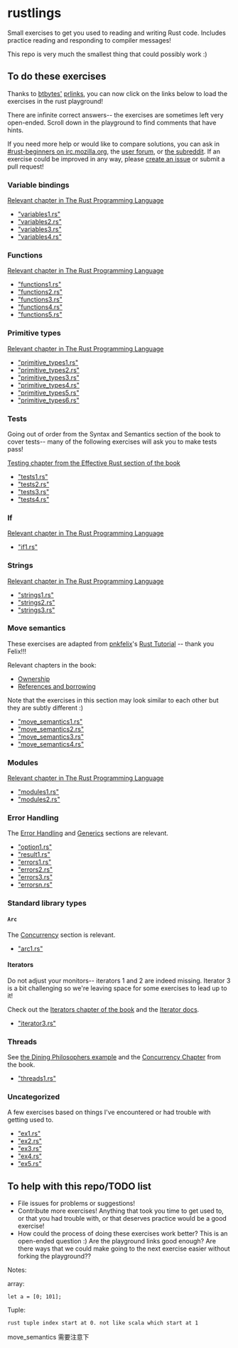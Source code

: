 # rustlings

Small exercises to get you used to reading and writing Rust code. Includes practice reading and responding to
compiler messages!

This repo is very much the smallest thing that could possibly work :)

## To do these exercises

Thanks to [btbytes'](https://twitter.com/btbytes) [prlinks](https://github.com/btbytes/prlink), you can now click on the links below to load the exercises in the rust playground!

There are infinite correct answers-- the exercises are sometimes left very open-ended. Scroll down in the playground to find comments that have hints.

If you need more help or would like to compare solutions, you can ask in [#rust-beginners on irc.mozilla.org](https://chat.mibbit.com/?server=irc.mozilla.org&channel=%23rust-beginners ), the [user forum](https://users.rust-lang.org/), or [the subreddit](https://reddit.com/r/rust). If an exercise could be improved in any way, please [create an issue](https://github.com/carols10cents/rustlings/issues/new) or submit a pull request!

### Variable bindings

[Relevant chapter in The Rust Programming Language](https://doc.rust-lang.org/stable/book/variable-bindings.html)

- ["variables1.rs"](http://play.rust-lang.org/?code=%2F%2F+Make+me+compile%21+Scroll+down+for+hints+%3A%29%0A%0Afn+main%28%29+%7B%0A++++x+%3D+5%3B%0A++++println%21%28%22x+has+the+value+%7B%7D%22%2C+x%29%3B%0A%7D%0A%0A%0A%0A%0A%0A%0A%0A%0A%0A%0A%0A%0A%0A%0A%0A%0A%0A%0A%0A%0A%0A%0A%0A%0A%0A%0A%0A%0A%0A%0A%0A%0A%0A%2F%2F+Hint%3A+The+declaration+on+line+4+is+missing+a+keyword+that+is+needed+in+Rust%0A%2F%2F+to+create+a+new+variable+binding.%0A)
- ["variables2.rs"](http://play.rust-lang.org/?code=%2F%2F+Make+me+compile%21+Scroll+down+for+hints+%3A%29%0A%0Afn+main%28%29+%7B%0A++++let+x%3B%0A++++if+x+%3D%3D+10+%7B%0A++++++++println%21%28%22Ten%21%22%29%3B%0A++++%7D+else+%7B%0A++++++++println%21%28%22Not+ten%21%22%29%3B%0A++++%7D%0A%7D%0A%0A%0A%0A%0A%0A%0A%0A%0A%0A%0A%0A%0A%0A%0A%0A%0A%0A%0A%0A%0A%0A%0A%0A%0A%0A%0A%0A%0A%0A%2F%2F+The+compiler+message+is+saying+that+Rust+cannot+infer+the+type+that+the%0A%2F%2F+variable+binding+%60x%60+has+with+what+is+given+here.%0A%2F%2F+What+happens+if+you+annotate+line+4+with+a+type+annotation%3F%0A%2F%2F+What+if+you+give+x+a+value%3F%0A%2F%2F+What+if+you+do+both%3F%0A%2F%2F+What+type+should+x+be%2C+anyway%3F%0A%2F%2F+What+if+x+is+the+same+type+as+10%3F+What+if+it%27s+a+different+type%3F%0A)
- ["variables3.rs"](http://play.rust-lang.org/?code=%2F%2F+Make+me+compile%21+Scroll+down+for+hints+%3A%29%0A%0Afn+main%28%29+%7B%0A++++let+x+%3D+3%3B%0A++++println%21%28%22Number+%7B%7D%22%2C+x%29%3B%0A++++x+%3D+5%3B%0A++++println%21%28%22Number+%7B%7D%22%2C+x%29%3B%0A%7D%0A%0A%0A%0A%0A%0A%0A%0A%0A%0A%0A%0A%0A%0A%0A%0A%0A%0A%0A%0A%0A%0A%0A%0A%0A%0A%0A%0A%0A%0A%0A%0A%2F%2F+In+Rust%2C+variable+bindings+are+immutable+by+default.+But+here+we%27re+trying%0A%2F%2F+to+reassign+a+different+value+to+x%21+There%27s+a+keyword+we+can+use+to+make%0A%2F%2F+a+variable+binding+mutable+instead.%0A)
- ["variables4.rs"](http://play.rust-lang.org/?code=%2F%2F+Make+me+compile%21+Scroll+down+for+hints+%3A%29%0A%0Afn+main%28%29+%7B%0A++++let+x%3A+i32%3B%0A++++println%21%28%22Number+%7B%7D%22%2C+x%29%3B%0A%7D%0A%0A%0A%0A%0A%0A%0A%0A%0A%0A%0A%0A%0A%0A%0A%0A%0A%0A%0A%0A%0A%0A%0A%0A%0A%0A%0A%0A%0A%0A%0A%0A%0A%0A%2F%2F+Oops%21+In+this+exercise%2C+we+have+a+variable+binding+that+we%27ve+created+on%0A%2F%2F+line+4%2C+and+we%27re+trying+to+use+it+on+line+5%2C+but+we+haven%27t+given+it+a%0A%2F%2F+value.+We+can%27t+print+out+something+that+isn%27t+there%3B+try+giving+x+a+value%21%0A%2F%2F+This+is+an+error+that+can+cause+bugs+that%27s+very+easy+to+make+in+any%0A%2F%2F+programming+language+--+thankfully+the+Rust+compiler+has+caught+this+for+us%21%0A)

### Functions

[Relevant chapter in The Rust Programming Language](https://doc.rust-lang.org/stable/book/functions.html)

- ["functions1.rs"](http://play.rust-lang.org/?code=%2F%2F+Make+me+compile%21+Scroll+down+for+hints+%3A%29%0A%0Afn+main%28%29+%7B%0A++++call_me%28%29%3B%0A%7D%0A%0A%0A%0A%0A%0A%0A%0A%0A%0A%0A%0A%0A%0A%0A%0A%0A%0A%0A%0A%0A%0A%0A%0A%0A%0A%0A%0A%0A%0A%0A%0A%0A%0A%0A%2F%2F+This+main+function+is+calling+a+function+that+it+expects+to+exist%2C+but+the%0A%2F%2F+function+doesn%27t+exist.+It+expects+this+function+to+have+the+name+%60call_me%60.%0A%2F%2F+It+expects+this+function+to+not+take+any+arguments+and+not+return+a+value.%0A%2F%2F+Sounds+a+lot+like+%60main%60%2C+doesn%27t+it%3F%0A)
- ["functions2.rs"](http://play.rust-lang.org/?code=%2F%2F+Make+me+compile%21+Scroll+down+for+hints+%3A%29%0A%0Afn+main%28%29+%7B%0A++++call_me%283%29%3B%0A%7D%0A%0Afn+call_me%28num%29+%7B%0A++++for+i+in+0..num+%7B%0A++++++++println%21%28%22Ring%21+Call+number+%7B%7D%22%2C+i+%2B+1%29%3B%0A++++%7D%0A%7D%0A%0A%0A%0A%0A%0A%0A%0A%0A%0A%0A%0A%0A%0A%0A%0A%0A%0A%0A%0A%0A%0A%0A%0A%0A%0A%0A%0A%0A%2F%2F+Rust+requires+that+all+parts+of+a+function%27s+signature+have+type+annotations%2C%0A%2F%2F+but+%60call_me%60+is+missing+the+type+annotation+of+%60num%60.%0A)
- ["functions3.rs"](http://play.rust-lang.org/?code=%2F%2F+Make+me+compile%21+Scroll+down+for+hints+%3A%29%0A%0Afn+main%28%29+%7B%0A++++call_me%28%29%3B%0A%7D%0A%0Afn+call_me%28num%3A+i32%29+%7B%0A++++for+i+in+0..num+%7B%0A++++++++println%21%28%22Ring%21+Call+number+%7B%7D%22%2C+i+%2B+1%29%3B%0A++++%7D%0A%7D%0A%0A%0A%0A%0A%0A%0A%0A%0A%0A%0A%0A%0A%0A%0A%0A%0A%0A%0A%0A%0A%0A%0A%0A%0A%0A%0A%0A%0A%2F%2F+This+time%2C+the+function+*declaration*+is+okay%2C+but+there%27s+something+wrong%0A%2F%2F+with+the+place+where+we%27re+calling+the+function.%0A)
- ["functions4.rs"](http://play.rust-lang.org/?code=%2F%2F+Make+me+compile%21+Scroll+down+for+hints+%3A%29%0A%0A%2F%2F+This+store+is+having+a+sale+where+if+the+price+is+an+even+number%2C+you+get%0A%2F%2F+10+%28money+unit%29+off%2C+but+if+it%27s+an+odd+number%2C+it%27s+3+%28money+unit%29+less.%0A%0Afn+main%28%29+%7B%0A++++let+original_price+%3D+51%3B%0A++++println%21%28%22Your+sale+price+is+%7B%7D%22%2C+sale_price%28original_price%29%29%3B%0A%7D%0A%0Afn+sale_price%28price%3A+i32%29+-%3E+%7B%0A++++if+is_even%28price%29+%7B%0A++++++++price+-+10%0A++++%7D+else+%7B%0A++++++++price+-+3%0A++++%7D%0A%7D%0A%0Afn+is_even%28num%3A+i32%29+-%3E+bool+%7B%0A++++num+%25+2+%3D%3D+0%0A%7D%0A%0A%0A%0A%0A%0A%0A%0A%0A%0A%0A%0A%0A%0A%0A%0A%0A%0A%0A%0A%2F%2F+The+error+message+points+to+line+10+and+says+it+expects+a+type+after+the%0A%2F%2F+%60-%3E%60.+This+is+where+the+function%27s+return+type+should+be--+take+a+look+at%0A%2F%2F+the+%60is_even%60+function+for+an+example%21%0A)
- ["functions5.rs"](http://play.rust-lang.org/?code=%2F%2F+Make+me+compile%21+Scroll+down+for+hints+%3A%29%0A%0Afn+main%28%29+%7B%0A++++let+answer+%3D+square%283%29%3B%0A++++println%21%28%22The+answer+is+%7B%7D%22%2C+answer%29%3B%0A%7D%0A%0Afn+square%28num%3A+i32%29+-%3E+i32+%7B%0A++++num+*+num%3B%0A%7D%0A%0A%0A%0A%0A%0A%0A%0A%0A%0A%0A%0A%0A%0A%0A%0A%0A%0A%0A%0A%0A%0A%0A%0A%0A%0A%0A%0A%0A%0A%2F%2F+This+is+a+really+common+error+that+can+be+fixed+by+removing+one+character.%0A%2F%2F+It+happens+because+Rust+distinguishes+between+expressions+and+statements%3A+expressions+return%0A%2F%2F+a+value+and+statements+don%27t.+We+want+to+return+a+value+from+the+%60square%60+function%2C+but+it%0A%2F%2F+isn%27t+returning+one+right+now...%0A)

### Primitive types

[Relevant chapter in The Rust Programming Language](https://doc.rust-lang.org/stable/book/primitive-types.html)

- ["primitive_types1.rs"](http://play.rust-lang.org/?code=%2F%2F+Fill+in+the+rest+of+the+line+that+has+code+missing%21%0A%2F%2F+No+hints%2C+there%27s+no+tricks%2C+just+get+used+to+typing+these+%3A%29%0A%0Afn+main%28%29+%7B%0A++++%2F%2F+Booleans+%28%60bool%60%29%0A%0A++++let+is_morning+%3D+true%3B%0A++++if+is_morning+%7B%0A++++++++println%21%28%22Good+morning%21%22%29%3B%0A++++%7D%0A%0A++++let+%2F%2F+Finish+the+rest+of+this+line+like+the+example%21+Or+make+it+be+false%21%0A++++if+is_evening+%7B%0A++++++++println%21%28%22Good+evening%21%22%29%3B%0A++++%7D%0A%7D%0A)
- ["primitive_types2.rs"](http://play.rust-lang.org/?code=%2F%2F+Fill+in+the+rest+of+the+line+that+has+code+missing%21%0A%2F%2F+No+hints%2C+there%27s+no+tricks%2C+just+get+used+to+typing+these+%3A%29%0A%0Afn+main%28%29+%7B%0A++++%2F%2F+Characters+%28%60char%60%29%0A%0A++++let+my_first_initial+%3D+%27C%27%3B%0A++++if+my_first_initial.is_alphabetic%28%29+%7B%0A++++++++println%21%28%22Alphabetical%21%22%29%3B%0A++++%7D+else+if+my_first_initial.is_numeric%28%29+%7B%0A++++++++println%21%28%22Numerical%21%22%29%3B%0A++++%7D+else+%7B%0A++++++++println%21%28%22Neither+alphabetic+nor+numeric%21%22%29%3B%0A++++%7D%0A%0A++++let+%2F%2F+Finish+this+line+like+the+example%21+What%27s+your+favorite+character%3F%0A++++%2F%2F+Try+a+letter%2C+try+a+number%2C+try+a+special+character%2C+try+a+character%0A++++%2F%2F+from+a+different+language+than+your+own%2C+try+an+emoji%21%0A++++if+your_character.is_alphabetic%28%29+%7B%0A++++++++println%21%28%22Alphabetical%21%22%29%3B%0A++++%7D+else+if+your_character.is_numeric%28%29+%7B%0A++++++++println%21%28%22Numerical%21%22%29%3B%0A++++%7D+else+%7B%0A++++++++println%21%28%22Neither+alphabetic+nor+numeric%21%22%29%3B%0A++++%7D%0A%7D%0A)
- ["primitive_types3.rs"](http://play.rust-lang.org/?code=%2F%2F+Create+an+array+with+at+least+100+elements+in+it+where+the+%3F%3F%3F+is.+%0A%2F%2F+Scroll+down+for+hints%21%0A%0Afn+main%28%29+%7B%0A++++let+a+%3D+%3F%3F%3F%0A%0A++++if+a.len%28%29+%3E%3D+100+%7B%0A++++++++println%21%28%22Wow%2C+that%27s+a+big+array%21%22%29%3B%0A++++%7D+else+%7B%0A++++++++println%21%28%22Meh%2C+I+eat+arrays+like+that+for+breakfast.%22%29%3B%0A++++%7D%0A%7D%0A%0A%0A%0A%0A%0A%0A%0A%0A%0A%0A%0A%0A%0A%0A%0A%0A%0A%0A%0A%0A%0A%0A%0A%0A%0A%0A%0A%2F%2F+There%27s+a+shorthand+to+initialize+Arrays+with+a+certain+size+that+does+not+%0A%2F%2F+require+you+to+type+in+100+items+%28but+you+certainly+can+if+you+want%21%29%0A%2F%2F+Check+out+the+Primitive+Types+-%3E+Arrays+section+of+the+book%3A%0A%2F%2F+http%3A%2F%2Fdoc.rust-lang.org%2Fstable%2Fbook%2Fprimitive-types.html%23arrays%0A%2F%2F+Bonus%3A+what+are+some+other+things+you+could+have+that+would+return+true%0A%2F%2F+for+%60a.len%28%29+%3E%3D+100%60%3F%0A)
- ["primitive_types4.rs"](http://play.rust-lang.org/?code=%2F%2F+Get+a+slice+out+of+Array+a+where+the+%3F%3F%3F+is+so+that+the+%60if%60+statement%0A%2F%2F+returns+true.+Scroll+down+for+hints%21%21%0A%0Afn+main%28%29+%7B%0A++++let+a+%3D+%5B1%2C+2%2C+3%2C+4%2C+5%5D%3B%0A%0A++++let+nice_slice+%3D+%3F%3F%3F%0A%0A++++if+nice_slice+%3D%3D+%5B2%2C+3%2C+4%5D+%7B%0A++++++++println%21%28%22Nice+slice%21%22%29%3B%0A++++%7D+else+%7B%0A++++++++println%21%28%22Not+quite+what+I+was+expecting...+I+see%3A+%7B%3A%3F%7D%22%2C+nice_slice%29%3B%0A++++%7D%0A%7D%0A%0A%0A%0A%0A%0A%0A%0A%0A%0A%0A%0A%0A%0A%0A%0A%0A%0A%0A%0A%0A%0A%0A%0A%0A%0A%2F%2F+Take+a+look+at+the+Primitive+Types+-%3E+Slices+section+of+the+book%3A%0A%2F%2F+http%3A%2F%2Fdoc.rust-lang.org%2Fstable%2Fbook%2Fprimitive-types.html%23slices%0A%2F%2F+and+use+the+starting+and+ending+indices+of+the+items+in+the+Array%0A%2F%2F+that+you+want+to+end+up+in+the+slice.%0A%0A%2F%2F+If+you%27re+curious+why+the+right+hand+of+the+%60%3D%3D%60+comparison+does+not%0A%2F%2F+have+an+ampersand+for+a+reference+since+the+left+hand+side+is+a%0A%2F%2F+reference%2C+take+a+look+at+the+Deref+coercions+chapter%3A%0A%2F%2F+http%3A%2F%2Fdoc.rust-lang.org%2Fstable%2Fbook%2Fderef-coercions.html%0A)
- ["primitive_types5.rs"](http://play.rust-lang.org/?code=%2F%2F+Destructure+the+%60cat%60+tuple+so+that+the+println+will+work.%0A%2F%2F+Scroll+down+for+hints%21%0A%0Afn+main%28%29+%7B%0A++++let+cat+%3D+%28%22Furry+McFurson%22%2C+3.5%29%3B%0A++++let+%2F*+your+pattern+here+*%2F+%3D+cat%3B%0A%0A++++println%21%28%22%7B%7D+is+%7B%7D+years+old.%22%2C+name%2C+age%29%3B%0A%7D%0A%0A%0A%0A%0A%0A%0A%0A%0A%0A%0A%0A%0A%0A%0A%0A%0A%0A%0A%0A%0A%0A%0A%0A%0A%0A%0A%0A%0A%0A%0A%2F%2F+Take+a+look+at+the+Primitive+Types+-%3E+Tuples+section+of+the+book%3A%0A%2F%2F+http%3A%2F%2Fdoc.rust-lang.org%2Fstable%2Fbook%2Fprimitive-types.html%23tuples%0A%2F%2F+Particularly+the+part+about+%22destructuring+lets%22.+You%27ll+need+to%0A%2F%2F+make+a+pattern+to+bind+%60name%60+and+%60age%60+to+the+appropriate+parts%0A%2F%2F+of+the+tuple.+You+can+do+it%21%21%0A)
- ["primitive_types6.rs"](http://play.rust-lang.org/?code=%2F%2F+Use+a+tuple+index+to+access+the+second+element+of+%60numbers%60.%0A%2F%2F+You+can+put+this+right+into+the+%60println%21%60+where+the+%3F%3F%3F+is.%0A%2F%2F+Scroll+down+for+hints%21%0A%0Afn+main%28%29+%7B%0A++++let+numbers+%3D+%281%2C+2%2C+3%29%3B%0A++++println%21%28%22The+second+number+is+%7B%7D%22%2C+%3F%3F%3F%29%3B%0A%7D%0A%0A%0A%0A%0A%0A%0A%0A%0A%0A%0A%0A%0A%0A%0A%0A%0A%0A%0A%0A%0A%0A%0A%0A%0A%0A%0A%0A%0A%0A%0A%0A%2F%2F+While+you+could+use+a+destructuring+%60let%60+for+the+tuple+here%2C+try+%0A%2F%2F+indexing+into+it+instead%2C+as+explained+here%3A%0A%2F%2F+http%3A%2F%2Fdoc.rust-lang.org%2Fstable%2Fbook%2Fprimitive-types.html%23tuple-indexing%0A%2F%2F+Now+you+have+another+tool+in+your+toolbox%21%0A)

### Tests

Going out of order from the Syntax and Semantics section of the book to cover tests-- many of the
following exercises will ask you to make tests pass!

[Testing chapter from the Effective Rust section of the book](https://doc.rust-lang.org/stable/book/testing.html)

- ["tests1.rs"](http://play.rust-lang.org/?code=%2F%2F+Tests+are+important+to+ensure+that+your+code+does+what+you+think+it+should+do.%0A%2F%2F+Tests+can+be+run+on+this+file+with+the+following+command%3A%0A%2F%2F+rustc+--test+tests1.rs%0A%0A%2F%2F+This+test+has+a+problem+with+it+--+make+the+test+compile%21+Make+the+test%0A%2F%2F+pass%21+Make+the+test+fail%21+Scroll+down+for+hints+%3A%29%0A%0A%23%5Bcfg%28test%29%5D%0Amod+tests+%7B%0A++++%23%5Btest%5D%0A++++fn+you_can_assert%28%29+%7B%0A++++++++assert%21%28%29%3B%0A++++%7D%0A%7D%0A%0A%0A%0A%0A%0A%0A%0A%0A%0A%0A%0A%0A%0A%0A%0A%0A%0A%0A%0A%0A%0A%0A%0A%0A%0A%0A%0A%0A%0A%2F%2F+You+don%27t+even+need+to+write+any+code+to+test+--+you+can+just+test+values+and+run+that%2C+even%0A%2F%2F+though+you+wouldn%27t+do+that+in+real+life+%3A%29+%60assert%21%60+is+a+macro+that+needs+an+argument.%0A%2F%2F+Depending+on+the+value+of+the+argument%2C+%60assert%21%60+will+do+nothing+%28in+which+case+the+test+will%0A%2F%2F+pass%29+or+%60assert%21%60+will+panic+%28in+which+case+the+test+will+fail%29.+So+try+giving+different+values%0A%2F%2F+to+%60assert%21%60+and+see+which+ones+compile%2C+which+ones+pass%2C+and+which+ones+fail+%3A%29%0A)
- ["tests2.rs"](http://play.rust-lang.org/?code=%2F%2F+This+test+has+a+problem+with+it+--+make+the+test+compile%21+Make+the+test%0A%2F%2F+pass%21+Make+the+test+fail%21+Scroll+down+for+hints+%3A%29%0A%0A%23%5Bcfg%28test%29%5D%0Amod+tests+%7B%0A++++%23%5Btest%5D%0A++++fn+you_can_assert_eq%28%29+%7B%0A++++++++assert_eq%21%28%29%3B%0A++++%7D%0A%7D%0A%0A%0A%0A%0A%0A%0A%0A%0A%0A%0A%0A%0A%0A%0A%0A%0A%0A%0A%0A%0A%0A%0A%0A%0A%0A%0A%0A%0A%0A%2F%2F+Like+the+previous+exercise%2C+you+don%27t+need+to+write+any+code+to+get+this+test+to+compile+and%0A%2F%2F+run.+%60assert_eq%21%60+is+a+macro+that+takes+two+arguments+and+compares+them.+Try+giving+it+two%0A%2F%2F+values+that+are+equal%21+Try+giving+it+two+arguments+that+are+different%21+Try+giving+it+two+values%0A%2F%2F+that+are+of+different+types%21+Try+switching+which+argument+comes+first+and+which+comes+second%21%0A)
- ["tests3.rs"](http://play.rust-lang.org/?code=%2F%2F+This+test+isn%27t+testing+our+function+--+make+it+do+that+in+such+a+way+that%0A%2F%2F+the+test+passes.+Then+write+a+second+test+that+tests+that+we+get+the+result%0A%2F%2F+we+expect+to+get+when+we+call+%60is_even%285%29%60.+Scroll+down+for+hints%21%0A%0Apub+fn+is_even%28num%3A+i32%29+-%3E+bool+%7B%0A++++num+%25+2+%3D%3D+0%0A%7D%0A%0A%23%5Bcfg%28test%29%5D%0Amod+tests+%7B%0A++++use+super%3A%3A*%3B%0A%0A++++%23%5Btest%5D%0A++++fn+is_true_when_even%28%29+%7B%0A++++++++assert%21%28false%29%3B%0A++++%7D%0A%7D%0A%0A%0A%0A%0A%0A%0A%0A%0A%0A%0A%0A%0A%0A%0A%0A%0A%0A%0A%0A%0A%0A%0A%2F%2F+You+can+call+a+function+right+where+you%27re+passing+arguments+to+%60assert%21%60+--+so+you+could+do%0A%2F%2F+something+like+%60assert%21%28having_fun%28%29%29%60.+If+you+want+to+check+that+you+indeed+get+false%2C+you%0A%2F%2F+can+negate+the+result+of+what+you%27re+doing+using+%60%21%60%2C+like+%60assert%21%28%21having_fun%28%29%29%60.%0A)
- ["tests4.rs"](http://play.rust-lang.org/?code=%2F%2F+This+test+isn%27t+testing+our+function+--+make+it+do+that+in+such+a+way+that%0A%2F%2F+the+test+passes.+Then+write+a+second+test+that+tests+that+we+get+the+result%0A%2F%2F+we+expect+to+get+when+we+call+%60times_two%60+with+a+negative+number.%0A%2F%2F+No+hints%2C+you+can+do+this+%3A%29%0A%0Apub+fn+times_two%28num%3A+i32%29+-%3E+i32+%7B%0A++++num+*+2%0A%7D%0A%0A%23%5Bcfg%28test%29%5D%0Amod+tests+%7B%0A++++use+super%3A%3A*%3B%0A%0A++++%23%5Btest%5D%0A++++fn+returns_twice_of_positive_numbers%28%29+%7B%0A++++++++assert_eq%21%284%2C+4%29%3B%0A++++%7D%0A%7D%0A)

### If

[Relevant chapter in The Rust Programming Language](https://doc.rust-lang.org/stable/book/if.html)

- ["if1.rs"](http://play.rust-lang.org/?code=pub+fn+bigger%28a%3A+i32%2C+b%3Ai32%29+-%3E+i32+%7B%0A++++%2F%2F+Complete+this+function+to+return+the+bigger+number%21%0A++++%2F%2F+Do+not+use%3A%0A++++%2F%2F+-+return%0A++++%2F%2F+-+another+function+call%0A++++%2F%2F+-+additional+variables%0A++++%2F%2F+Scroll+down+for+hints.%0A%7D%0A%0A%23%5Bcfg%28test%29%5D%0Amod+tests+%7B%0A++++use+super%3A%3A*%3B%0A%0A++++%23%5Btest%5D%0A++++fn+ten_is_bigger_than_eight%28%29+%7B%0A++++++++assert_eq%21%2810%2C+bigger%2810%2C+8%29%29%3B%0A++++%7D%0A%0A++++%23%5Btest%5D%0A++++fn+fortytwo_is_bigger_than_thirtytwo%28%29+%7B%0A++++++++assert_eq%21%2842%2C+bigger%2832%2C+42%29%29%3B%0A++++%7D%0A%7D%0A%0A%0A%0A%0A%0A%0A%0A%0A%0A%0A%0A%0A%0A%0A%0A%0A%0A%0A%0A%0A%0A%0A%0A%0A%0A%2F%2F+It%27s+possible+to+do+this+in+one+line+if+you+would+like%21%0A%2F%2F+Some+similar+examples+from+other+languages%3A%0A%2F%2F+-+In+C%28%2B%2B%29+this+would+be%3A+%60a+%3E+b+%3F+a+%3A+b%60%0A%2F%2F+-+In+Python+this+would+be%3A++%60a+if+a+%3E+b+else+b%60%0A%2F%2F+Remember+in+Rust+that%3A%0A%2F%2F+-+the+%60if%60+condition+does+not+need+to+be+surrounded+by+parentheses%0A%2F%2F+-+%60if%60%2F%60else%60+conditionals+are+expressions%0A%2F%2F+-+Each+condition+is+followed+by+a+%60%7B%7D%60+block.%0A)

### Strings

[Relevant chapter in The Rust Programming Language](https://doc.rust-lang.org/stable/book/strings.html)

- ["strings1.rs"](http://play.rust-lang.org/?code=%2F%2F+Make+me+compile+without+changing+the+function+signature%21+Scroll+down+for+hints+%3A%29%0A%0Afn+main%28%29+%7B%0A++++let+answer+%3D+current_favorite_color%28%29%3B%0A++++println%21%28%22My+current+favorite+color+is+%7B%7D%22%2C+answer%29%3B%0A%7D%0A%0Afn+current_favorite_color%28%29+-%3E+String+%7B%0A++++%22blue%22%0A%7D%0A%0A%0A%0A%0A%0A%0A%0A%0A%0A%0A%0A%0A%0A%0A%0A%0A%0A%0A%0A%0A%0A%0A%0A%0A%0A%0A%0A%0A%0A%2F%2F+The+%60current_favorite_color%60+function+is+currently+returning+a+string+slice+with+the+%60%27static%60%0A%2F%2F+lifetime.+We+know+this+because+the+data+of+the+string+lives+in+our+code+itself+--+it+doesn%27t%0A%2F%2F+come+from+a+file+or+user+input+or+another+program+--+so+it+will+live+as+long+as+our+program%0A%2F%2F+lives.+But+it+is+still+a+string+slice.+There%27s+one+way+to+create+a+%60String%60+by+converting+a%0A%2F%2F+string+slice+covered+in+the+Strings+chapter+of+the+book%2C+and+another+way+that+uses+the+%60From%60%0A%2F%2F+trait.%0A)
- ["strings2.rs"](http://play.rust-lang.org/?code=%2F%2F+Make+me+compile+without+changing+the+function+signature%21+Scroll+down+for+hints+%3A%29%0A%0Afn+main%28%29+%7B%0A++++let+word+%3D+String%3A%3Afrom%28%22green%22%29%3B+%2F%2F+Try+not+changing+this+line+%3A%29%0A++++if+is_a_color_word%28word%29+%7B%0A++++++++println%21%28%22That+is+a+color+word+I+know%21%22%29%3B%0A++++%7D+else+%7B%0A++++++++println%21%28%22That+is+not+a+color+word+I+know.%22%29%3B%0A++++%7D%0A%7D%0A%0Afn+is_a_color_word%28attempt%3A+%26str%29+-%3E+bool+%7B%0A++++attempt+%3D%3D+%22green%22+%7C%7C+attempt+%3D%3D+%22blue%22+%7C%7C+attempt+%3D%3D+%22red%22%0A%7D%0A%0A%0A%0A%0A%0A%0A%0A%0A%0A%0A%0A%0A%0A%0A%0A%0A%0A%0A%0A%0A%0A%0A%0A%0A%0A%0A%2F%2F+Yes%2C+it+would+be+really+easy+to+fix+this+by+just+changing+the+value+bound+to+%60word%60+to+be+a%0A%2F%2F+string+slice+instead+of+a+%60String%60%2C+wouldn%27t+it%3F%3F+There+is+a+way+to+add+one+character+to+line%0A%2F%2F+5%2C+though%2C+that+will+coerce+the+%60String%60+into+a+string+slice.%0A)
- ["strings3.rs"](http://play.rust-lang.org/?code=%2F%2F+Ok%2C+here+are+a+bunch+of+values--+some+are+%60Strings%60%2C+some+are+%60%26strs%60.+Your%0A%2F%2F+task+is+to+call+one+of+these+two+functions+on+each+value+depending+on+what%0A%2F%2F+you+think+each+value+is.+That+is%2C+add+either+%60string_slice%60+or+%60string%60%0A%2F%2F+before+the+parentheses+on+each+line.+If+you%27re+right%2C+it+will+compile%21%0A%0Afn+string_slice%28arg%3A+%26str%29+%7B+println%21%28%22%7B%7D%22%2C+arg%29%3B+%7D%0Afn+string%28arg%3A+String%29+%7B+println%21%28%22%7B%7D%22%2C+arg%29%3B+%7D%0A%0Afn+main%28%29+%7B%0A++++%28%22blue%22%29%3B%0A++++%28%22red%22.to_string%28%29%29%3B%0A++++%28String%3A%3Afrom%28%22hi%22%29%29%3B%0A++++%28%22rust+is+fun%21%22.to_owned%28%29%29%3B%0A++++%28%22nice+weather%22.into%28%29%29%3B%0A++++%28format%21%28%22Interpolation+%7B%7D%22%2C+%22Station%22%29%29%3B%0A++++%28%26String%3A%3Afrom%28%22abc%22%29%5B0..1%5D%29%3B%0A++++%28%22++hello+there+%22.trim%28%29%29%3B%0A++++%28%22Happy+Monday%21%22.to_string%28%29.replace%28%22Mon%22%2C+%22Tues%22%29%29%3B%0A++++%28%22mY+sHiFt+KeY+iS+sTiCkY%22.to_lowercase%28%29%29%3B%0A%7D%0A)

### Move semantics

These exercises are adapted from [pnkfelix]()'s [Rust Tutorial](http://pnkfelix.github.io/rust-examples-icfp2014/) -- thank you Felix!!!

Relevant chapters in the book:
- [Ownership](https://doc.rust-lang.org/stable/book/ownership.html)
- [References and borrowing](https://doc.rust-lang.org/stable/book/references-and-borrowing.html)

Note that the exercises in this section may look similar to each other but they are subtly different :)

- ["move_semantics1.rs"](http://play.rust-lang.org/?code=%2F%2F+Make+me+compile%21+Scroll+down+for+hints+%3A%29%0A%0Apub+fn+main%28%29+%7B%0A++++let+vec0+%3D+Vec%3A%3Anew%28%29%3B%0A%0A++++let+vec1+%3D+fill_vec%28vec0%29%3B%0A%0A++++println%21%28%22%7B%7D+has+length+%7B%7D+content+%60%7B%3A%3F%7D%60%22%2C+%22vec1%22%2C+vec1.len%28%29%2C+vec1%29%3B%0A%0A++++vec1.push%2888%29%3B%0A%0A++++println%21%28%22%7B%7D+has+length+%7B%7D+content+%60%7B%3A%3F%7D%60%22%2C+%22vec1%22%2C+vec1.len%28%29%2C+vec1%29%3B%0A%0A%7D%0A%0Afn+fill_vec%28vec%3A+Vec%3Ci32%3E%29+-%3E+Vec%3Ci32%3E+%7B%0A++++let+mut+vec+%3D+vec%3B%0A%0A++++vec.push%2822%29%3B%0A++++vec.push%2844%29%3B%0A++++vec.push%2866%29%3B%0A%0A++++vec%0A%7D%0A%0A%0A%0A%0A%0A%0A%0A%0A%0A%0A%0A%0A%0A%0A%0A%2F%2F+So+you%27ve+got+the+%22cannot+borrow+immutable+local+variable+%60vec1%60+as+mutable%22+error+on+line+10%2C%0A%2F%2F+right%3F+The+fix+for+this+is+going+to+be+adding+one+keyword%2C+and+the+addition+is+NOT+on+line+10%0A%2F%2F+where+the+error+is.%0A)
- ["move_semantics2.rs"](http://play.rust-lang.org/?code=%2F%2F+Make+me+compile+without+changing+line+9%21+Scroll+down+for+hints+%3A%29%0A%0Apub+fn+main%28%29+%7B%0A++++let+vec0+%3D+Vec%3A%3Anew%28%29%3B%0A%0A++++let+mut+vec1+%3D+fill_vec%28vec0%29%3B%0A%0A++++%2F%2F+Do+not+change+the+following+line%21%0A++++println%21%28%22%7B%7D+has+length+%7B%7D+content+%60%7B%3A%3F%7D%60%22%2C+%22vec0%22%2C+vec0.len%28%29%2C+vec0%29%3B%0A%0A++++vec1.push%2888%29%3B%0A%0A++++println%21%28%22%7B%7D+has+length+%7B%7D+content+%60%7B%3A%3F%7D%60%22%2C+%22vec1%22%2C+vec1.len%28%29%2C+vec1%29%3B%0A%0A%7D%0A%0Afn+fill_vec%28vec%3A+Vec%3Ci32%3E%29+-%3E+Vec%3Ci32%3E+%7B%0A++++let+mut+vec+%3D+vec%3B%0A%0A++++vec.push%2822%29%3B%0A++++vec.push%2844%29%3B%0A++++vec.push%2866%29%3B%0A%0A++++vec%0A%7D%0A%0A%0A%0A%0A%0A%0A%0A%0A%0A%0A%0A%0A%0A%0A%2F%2F+So+%60vec0%60+is+being+*moved*+into+the+function+%60fill_vec%60+when+we+call+it+on%0A%2F%2F+line+6%2C+which+means+it+gets+dropped+at+the+end+of+%60fill_vec%60%2C+which+means+we%0A%2F%2F+can%27t+use+%60vec0%60+again+on+line+9+%28or+anywhere+else+in+%60main%60+after+the%0A%2F%2F+%60fill_vec%60+call+for+that+matter%29.+We+could+fix+this+in+a+few+ways%2C+try+them%0A%2F%2F+all%21%0A%2F%2F+1.+Make+another%2C+separate+version+of+the+data+that%27s+in+%60vec0%60+and+pass+that%0A%2F%2F+to+%60fill_vec%60+instead.%0A%2F%2F+2.+Make+%60fill_vec%60+borrow+its+argument+instead+of+taking+ownership+of+it%2C%0A%2F%2F+and+then+copy+the+data+within+the+function+in+order+to+return+an+owned%0A%2F%2F+%60Vec%3Ci32%3E%60%0A%2F%2F+3.+Make+%60fill_vec%60+*mutably*+borrow+its+argument+%28which+will+need+to+be%0A%2F%2F+mutable%29%2C+modify+it+directly%2C+then+not+return+anything.+Then+you+can+get+rid%0A%2F%2F+of+%60vec1%60+entirely+--+note+that+this+will+change+what+gets+printed+by+the%0A%2F%2F+first+%60println%21%60%0A)
- ["move_semantics3.rs"](http://play.rust-lang.org/?code=%2F%2F+Make+me+compile+without+adding+new+lines--+just+changing+existing+lines%21%0A%2F%2F+%28no+lines+with+multiple+semicolons+necessary%21%29%0A%2F%2F+Scroll+down+for+hints+%3A%29%0A%0Apub+fn+main%28%29+%7B%0A++++let+vec0+%3D+Vec%3A%3Anew%28%29%3B%0A%0A++++let+mut+vec1+%3D+fill_vec%28vec0%29%3B%0A%0A++++println%21%28%22%7B%7D+has+length+%7B%7D+content+%60%7B%3A%3F%7D%60%22%2C+%22vec1%22%2C+vec1.len%28%29%2C+vec1%29%3B%0A%0A++++vec1.push%2888%29%3B%0A%0A++++println%21%28%22%7B%7D+has+length+%7B%7D+content+%60%7B%3A%3F%7D%60%22%2C+%22vec1%22%2C+vec1.len%28%29%2C+vec1%29%3B%0A%0A%7D%0A%0Afn+fill_vec%28vec%3A+Vec%3Ci32%3E%29+-%3E+Vec%3Ci32%3E+%7B%0A++++vec.push%2822%29%3B%0A++++vec.push%2844%29%3B%0A++++vec.push%2866%29%3B%0A%0A++++vec%0A%7D%0A%0A%0A%0A%0A%0A%0A%0A%0A%0A%0A%0A%0A%0A%0A%0A%0A%0A%2F%2F+The+difference+between+this+one+and+the+previous+ones+is+that+the+first+line%0A%2F%2F+of+%60fn+fill_vec%60+that+had+%60let+mut+vec+%3D+vec%3B%60+is+no+longer+there.+You+can%2C%0A%2F%2F+instead+of+adding+that+line+back%2C+add+%60mut%60+in+one+place+that+will+change%0A%2F%2F+an+existing+binding+to+be+a+mutable+binding+instead+of+an+immutable+one+%3A%29%0A)
- ["move_semantics4.rs"](http://play.rust-lang.org/?code=%2F%2F+Refactor+this+code+so+that+instead+of+having+%60vec0%60+and+creating+the+vector%0A%2F%2F+in+%60fn+main%60%2C+we+instead+create+it+within+%60fn+fill_vec%60+and+transfer+the%0A%2F%2F+freshly+created+vector+from+fill_vec+to+its+caller.+Scroll+for+hints%21%0A%0Apub+fn+main%28%29+%7B%0A++++let+vec0+%3D+Vec%3A%3Anew%28%29%3B%0A%0A++++let+mut+vec1+%3D+fill_vec%28vec0%29%3B%0A%0A++++println%21%28%22%7B%7D+has+length+%7B%7D+content+%60%7B%3A%3F%7D%60%22%2C+%22vec1%22%2C+vec1.len%28%29%2C+vec1%29%3B%0A%0A++++vec1.push%2888%29%3B%0A%0A++++println%21%28%22%7B%7D+has+length+%7B%7D+content+%60%7B%3A%3F%7D%60%22%2C+%22vec1%22%2C+vec1.len%28%29%2C+vec1%29%3B%0A%0A%7D%0A%0Afn+fill_vec%28vec%3A+Vec%3Ci32%3E%29+-%3E+Vec%3Ci32%3E+%7B%0A++++let+mut+vec+%3D+vec%3B%0A%0A++++vec.push%2822%29%3B%0A++++vec.push%2844%29%3B%0A++++vec.push%2866%29%3B%0A%0A++++vec%0A%7D%0A%0A%0A%0A%0A%0A%0A%0A%0A%0A%0A%0A%0A%2F%2F+Stop+reading+whenever+you+feel+like+you+have+enough+direction+%3A%29+Or+try%0A%2F%2F+doing+one+step+and+then+fixing+the+compiler+errors+that+result%21%0A%2F%2F+So+the+end+goal+is+to%3A%0A%2F%2F+-+get+rid+of+the+first+line+in+main+that+creates+the+new+vector%0A%2F%2F+-+so+then+%60vec0%60+doesn%27t+exist%2C+so+we+can%27t+pass+it+to+%60fill_vec%60%0A%2F%2F+-+we+don%27t+want+to+pass+anything+to+%60fill_vec%60%2C+so+its+signature+should%0A%2F%2F+++reflect+that+it+does+not+take+any+arguments%0A%2F%2F+-+since+we%27re+not+creating+a+new+vec+in+%60main%60+anymore%2C+we+need+to+create%0A%2F%2F+++a+new+vec+in+%60fill_vec%60%2C+similarly+to+the+way+we+did+in+%60main%60%0A)

### Modules

[Relevant chapter in The Rust Programming Language](https://doc.rust-lang.org/stable/book/crates-and-modules.html)

- ["modules1.rs"](http://play.rust-lang.org/?code=%2F%2F+Make+me+compile%21+Scroll+down+for+hints+%3A%29%0A%0Amod+sausage_factory+%7B%0A++++fn+make_sausage%28%29+%7B%0A++++++++println%21%28%22sausage%21%22%29%3B%0A++++%7D%0A%7D%0A%0Afn+main%28%29+%7B%0A++++sausage_factory%3A%3Amake_sausage%28%29%3B%0A%7D%0A%0A%0A%0A%0A%0A%0A%0A%0A%0A%0A%0A%0A%0A%0A%0A%0A%0A%0A%0A%0A%0A%0A%0A%0A%0A%0A%0A%0A%2F%2F+Everything+is+private+in+Rust+by+default--+but+there%27s+a+keyword+we+can+use%0A%2F%2F+to+make+something+public%21+The+compiler+error+should+point+to+the+thing+that%0A%2F%2F+needs+to+be+public.%0A)
- ["modules2.rs"](http://play.rust-lang.org/?code=%2F%2F+Make+me+compile%21+Scroll+down+for+hints+%3A%29%0A%0Amod+us_presidential_frontrunners+%7B%0A++++use+self%3A%3Ademocrats%3A%3AHILLARY_CLINTON+as+democrat%3B%0A++++use+self%3A%3Arepublicans%3A%3ADONALD_TRUMP+as+republican%3B%0A%0A++++mod+democrats+%7B%0A++++++++pub+const+HILLARY_CLINTON%3A+%26%27static+str+%3D+%22Hillary+Clinton%22%3B%0A++++++++pub+const+BERNIE_SANDERS%3A+%26%27static+str+%3D+%22Bernie+Sanders%22%3B%0A++++%7D%0A%0A++++mod+republicans+%7B%0A++++++++pub+const+DONALD_TRUMP%3A+%26%27static+str+%3D+%22Donald+Trump%22%3B%0A++++++++pub+const+JEB_BUSH%3A+%26%27static+str+%3D+%22Jeb+Bush%22%3B%0A++++%7D%0A%7D%0A%0Afn+main%28%29+%7B%0A++++println%21%28%22candidates%3A+%7B%7D+and+%7B%7D%22%2C%0A+++++++++++++us_presidential_frontrunners%3A%3Ademocrat%2C%0A+++++++++++++us_presidential_frontrunners%3A%3Arepublican%29%3B%0A%7D%0A%0A%0A%0A%0A%0A%0A%0A%0A%0A%0A%0A%0A%0A%0A%0A%0A%0A%2F%2F+The+us_presidential_frontrunners+module+is+trying+to+present+an+external%0A%2F%2F+interface+%28the+%60democrat%60+and+%60republican%60+constants%29+that+is+different+than%0A%2F%2F+its+internal+structure+%28the+%60democrats%60+and+%60republicans%60+modules+and%0A%2F%2F+associated+constants%29.+It%27s+almost+there+except+for+one+keyword+missing+for%0A%2F%2F+each+constant.%0A%2F%2F+One+more+hint%3A+I+wish+the+compiler+error%2C+instead+of+saying+%22unresolved+name%0A%2F%2F+%60us_presidential_frontrunners%3A%3Ademocrat%60%22%2C+could+say++%22constant%0A%2F%2F+%60us_presidential_frontrunners%3A%3Ademocrat%60+is+private%22%21)

### Error Handling

The [Error Handling](https://doc.rust-lang.org/stable/book/error-handling.html) and [Generics](https://doc.rust-lang.org/stable/book/generics.html) sections are relevant.

- ["option1.rs"](http://play.rust-lang.org/?code=%2F%2F+This+example+panics+because+the+second+time+it+calls+%60pop%60%2C+the+%60vec%60%0A%2F%2F+is+empty%2C+so+%60pop%60+returns+%60None%60%2C+and+%60unwrap%60+panics+if+it%27s+called%0A%2F%2F+on+%60None%60.+Handle+this+in+a+more+graceful+way+than+calling+%60unwrap%60%21%0A%2F%2F+Scroll+down+for+hints+%3A%29%0A%0Afn+main%28%29+%7B%0A++++let+mut+list+%3D+vec%21%5B3%5D%3B%0A%0A++++let+last+%3D+list.pop%28%29.unwrap%28%29%3B%0A++++println%21%28%22The+last+item+in+the+list+is+%7B%3A%3F%7D%22%2C+last%29%3B%0A%0A++++let+second_to_last+%3D+list.pop%28%29.unwrap%28%29%3B%0A++++println%21%28%22The+second-to-last+item+in+the+list+is+%7B%3A%3F%7D%22%2C+second_to_last%29%3B%0A%7D%0A%0A%0A%0A%0A%0A%0A%0A%0A%0A%0A%0A%0A%0A%0A%0A%0A%0A%0A%0A%0A%0A%0A%0A%0A%0A%2F%2F+Try+using+a+%60match%60+statement+where+the+arms+are+%60Some%28thing%29%60+and+%60None%60.%0A%2F%2F+Or+set+a+default+value+to+print+out+if+you+get+%60None%60+by+using+the%0A%2F%2F+function+%60unwrap_or%60.%0A%2F%2F+Or+use+an+%60if+let%60+statement+on+the+result+of+%60pop%28%29%60+to+both+destructure%0A%2F%2F+a+%60Some%60+value+and+only+print+out+something+if+we+have+a+value%21%0A)
- ["result1.rs"](http://play.rust-lang.org/?code=%2F%2F+Make+this+test+pass%21+Scroll+down+for+hints+%3A%29%0A%0A%23%5Bderive%28PartialEq%2CDebug%29%5D%0Astruct+PositiveNonzeroInteger%28u64%29%3B%0A%0A%23%5Bderive%28PartialEq%2CDebug%29%5D%0Aenum+CreationError+%7B%0A++++Negative%2C%0A++++Zero%2C%0A%7D%0A%0Aimpl+PositiveNonzeroInteger+%7B%0A++++fn+new%28value%3A+i64%29+-%3E+Result%3CPositiveNonzeroInteger%2C+CreationError%3E+%7B%0A++++++++Ok%28PositiveNonzeroInteger%28value+as+u64%29%29%0A++++%7D%0A%7D%0A%0A%23%5Btest%5D%0Afn+test_creation%28%29+%7B%0A++++assert%21%28PositiveNonzeroInteger%3A%3Anew%2810%29.is_ok%28%29%29%3B%0A++++assert_eq%21%28Err%28CreationError%3A%3ANegative%29%2C+PositiveNonzeroInteger%3A%3Anew%28-10%29%29%3B%0A++++assert_eq%21%28Err%28CreationError%3A%3AZero%29%2C+PositiveNonzeroInteger%3A%3Anew%280%29%29%3B%0A%7D%0A%0A%0A%0A%0A%0A%0A%0A%0A%0A%0A%0A%0A%0A%0A%0A%0A%2F%2F+%60PositiveNonzeroInteger%3A%3Anew%60+is+always+creating+a+new+instance+and+returning+an+%60Ok%60+result.%0A%2F%2F+It+should+be+doing+some+checking%2C+returning+an+%60Err%60+result+if+those+checks+fail%2C+and+only%0A%2F%2F+returning+an+%60Ok%60+result+if+those+checks+determine+that+everything+is...+okay+%3A%29%0A)
- ["errors1.rs"](http://play.rust-lang.org/?code=%2F%2F+This+function+refuses+to+generate+text+to+be+printed+on+a+nametag+if%0A%2F%2F+you+pass+it+an+empty+string.+It%27d+be+nicer+if+it+explained+what+the+problem%0A%2F%2F+was%2C+instead+of+just+sometimes+returning+%60None%60.+The+2nd+test+currently%0A%2F%2F+does+not+compile+or+pass%2C+but+it+illustrates+the+behavior+we+would+like%0A%2F%2F+this+function+to+have.%0A%2F%2F+Scroll+down+for+hints%21%21%21%0A%0Apub+fn+generate_nametag_text%28name%3A+String%29+-%3E+Option%3CString%3E+%7B%0A++++if+name.len%28%29+%3E+0+%7B%0A++++++++Some%28format%21%28%22Hi%21+My+name+is+%7B%7D%22%2C+name%29%29%0A++++%7D+else+%7B%0A++++++++%2F%2F+Empty+names+aren%27t+allowed.%0A++++++++None%0A++++%7D%0A%7D%0A%0A%23%5Bcfg%28test%29%5D%0Amod+tests+%7B%0A++++use+super%3A%3A*%3B%0A%0A++++%2F%2F+This+test+passes+initially+if+you+comment+out+the+2nd+test.%0A++++%2F%2F+You%27ll+need+to+update+what+this+test+expects+when+you+change%0A++++%2F%2F+the+function+under+test%21%0A++++%23%5Btest%5D%0A++++fn+generates_nametag_text_for_a_nonempty_name%28%29+%7B%0A++++++++assert_eq%21%28%0A++++++++++++generate_nametag_text%28%22Beyonc%C3%A9%22.into%28%29%29%2C%0A++++++++++++Some%28%22Hi%21+My+name+is+Beyonc%C3%A9%22.into%28%29%29%0A++++++++%29%3B%0A++++%7D%0A%0A++++%23%5Btest%5D%0A++++fn+explains_why_generating_nametag_text_fails%28%29+%7B%0A++++++++assert_eq%21%28%0A++++++++++++generate_nametag_text%28%22%22.into%28%29%29%2C%0A++++++++++++Err%28%22%60name%60+was+empty%3B+it+must+be+nonempty.%22.into%28%29%29%0A++++++++%29%3B%0A++++%7D%0A%7D%0A%0A%0A%0A%0A%0A%0A%0A%0A%0A%0A%0A%0A%0A%0A%0A%0A%0A%0A%0A%0A%2F%2F+%60Err%60+is+one+of+the+variants+of+%60Result%60%2C+so+what+the+2nd+test+is+saying%0A%2F%2F+is+that+%60generate_nametag_text%60+should+return+a+%60Result%60+instead+of+an%0A%2F%2F+%60Option%60.%0A%0A%2F%2F+To+make+this+change%2C+you%27ll+need+to%3A%0A%2F%2F+-+update+the+return+type+in+the+function+signature+to+be+a+Result+that%0A%2F%2F+++could+be+the+variants+%60Ok%28String%29%60+and+%60Err%28String%29%60%0A%2F%2F+-+change+the+body+of+the+function+to+return+%60Ok%28stuff%29%60+where+it+currently%0A%2F%2F+++returns+%60Some%28stuff%29%60%0A%2F%2F+-+change+the+body+of+the+function+to+return+%60Err%28error+message%29%60+where+it%0A%2F%2F+++currently+returns+%60None%60%0A%2F%2F+-+change+the+first+test+to+expect+%60Ok%28stuff%29%60+where+it+currently+expects%0A%2F%2F+++%60Some%28stuff%29%60.%0A)
- ["errors2.rs"](http://play.rust-lang.org/?code=%2F%2F+Say+we%27re+writing+a+game+where+you+can+buy+items+with+tokens.+All+items+cost%0A%2F%2F+5+tokens%2C+and+whenever+you+purchase+items+there+is+a+processing+fee+of+1%0A%2F%2F+token.+A+player+of+the+game+will+type+in+how+many+items+they+want+to+buy%2C%0A%2F%2F+and+the+%60total_cost%60+function+will+calculate+the+total+number+of+tokens.%0A%2F%2F+Since+the+player+typed+in+the+quantity%2C+though%2C+we+get+it+as+a+string--+and%0A%2F%2F+they+might+have+typed+anything%2C+not+just+numbers%21%0A%0A%2F%2F+Right+now%2C+this+function+isn%27t+handling+the+error+case+at+all+%28and+isn%27t%0A%2F%2F+handling+the+success+case+properly+either%29.+What+we+want+to+do+is%3A%0A%2F%2F+if+we+call+the+%60parse%60+function+on+a+string+that+is+not+a+number%2C+that%0A%2F%2F+function+will+return+a+%60ParseIntError%60%2C+and+in+that+case%2C+we+want+to%0A%2F%2F+immediately+return+that+error+from+our+function+and+not+try+to+multiply%0A%2F%2F+and+add.%0A%0A%2F%2F+There+are+at+least+two+ways+to+implement+this+that+are+both+correct--+but%0A%2F%2F+one+is+a+lot+shorter%21+Scroll+down+for+hints+to+both+ways.%0A%0Ause+std%3A%3Anum%3A%3AParseIntError%3B%0A%0Apub+fn+total_cost%28item_quantity%3A+%26str%29+-%3E+Result%3Ci32%2C+ParseIntError%3E+%7B%0A++++let+processing_fee+%3D+1%3B%0A++++let+cost_per_item+%3D+5%3B%0A++++let+qty+%3D+item_quantity.parse%3A%3A%3Ci32%3E%28%29%3B%0A%0A++++Ok%28qty+*+cost_per_item+%2B+processing_fee%29%0A%7D%0A%0A%23%5Bcfg%28test%29%5D%0Amod+tests+%7B%0A++++use+super%3A%3A*%3B%0A%0A++++%23%5Btest%5D%0A++++fn+item_quantity_is_a_valid_number%28%29+%7B%0A++++++++assert_eq%21%28%0A++++++++++++total_cost%28%2234%22%29%2C%0A++++++++++++Ok%28171%29%0A++++++++%29%3B%0A++++%7D%0A%0A++++%23%5Btest%5D%0A++++fn+item_quantity_is_an_invalid_number%28%29+%7B%0A++++++++assert_eq%21%28%0A++++++++++++total_cost%28%22beep+boop%22%29.unwrap_err%28%29.to_string%28%29%2C%0A++++++++++++%22invalid+digit+found+in+string%22%0A++++++++%29%3B%0A++++%7D%0A%7D%0A%0A%0A%0A%0A%0A%0A%0A%0A%0A%0A%0A%0A%0A%0A%0A%0A%0A%2F%2F+One+way+to+handle+this+is+using+a+%60match%60+statement+on%0A%2F%2F+%60item_quantity.parse%3A%3A%3Ci32%3E%28%29%60+where+the+cases+are+%60Ok%28something%29%60+and%0A%2F%2F+%60Err%28something%29%60.+This+pattern+is+very+common+in+Rust%2C+though%2C+so+there%27s%0A%2F%2F+a+%60try%21%60+macro+that+does+pretty+much+what+you+would+make+that+match+statement%0A%2F%2F+do+for+you%21+Take+a+look+at+this+section+of+the+Error+Handling+chapter%3A%0A%2F%2F+https%3A%2F%2Fdoc.rust-lang.org%2Fstable%2Fbook%2Ferror-handling.html%23the-try-macro%0A%2F%2F+and+give+it+a+%60try%21%60%0A)
- ["errors3.rs"](http://play.rust-lang.org/?code=%2F%2F+This+is+a+program+that+is+trying+to+use+a+completed+version+of+the%0A%2F%2F+%60total_cost%60+function+from+the+previous+exercise.+It%27s+not+working+though--%0A%2F%2F+we+can%27t+call+the+%60try%21%60+macro+in+the+%60main%28%29%60+function%21+Why+not%3F%0A%2F%2F+What+should+we+do+instead%3F+Scroll+for+hints%21%0A%0Ause+std%3A%3Anum%3A%3AParseIntError%3B%0A%0Afn+main%28%29+%7B%0A++++let+mut+tokens+%3D+100%3B%0A++++let+pretend_user_input+%3D+%228%22%3B%0A%0A++++let+cost+%3D+try%21%28total_cost%28pretend_user_input%29%29%3B%0A%0A++++if+cost+%3E+tokens+%7B%0A++++++++println%21%28%22You+can%27t+afford+that+many%21%22%29%3B%0A++++%7D+else+%7B%0A++++++++tokens+-%3D+cost%3B%0A++++++++println%21%28%22You+now+have+%7B%7D+tokens.%22%2C+tokens%29%3B%0A++++%7D%0A%7D%0A%0Apub+fn+total_cost%28item_quantity%3A+%26str%29+-%3E+Result%3Ci32%2C+ParseIntError%3E+%7B%0A++++let+processing_fee+%3D+1%3B%0A++++let+cost_per_item+%3D+5%3B%0A++++let+qty+%3D+try%21%28item_quantity.parse%3A%3A%3Ci32%3E%28%29%29%3B%0A%0A++++Ok%28qty+*+cost_per_item+%2B+processing_fee%29%0A%7D%0A%0A%0A%0A%0A%0A%0A%0A%0A%0A%0A%0A%0A%0A%0A%0A%0A%0A%0A%2F%2F+Since+the+%60try%21%60+macro+returns+an+%60Err%60+early+if+the+thing+it%27s+trying+to%0A%2F%2F+do+fails%2C+you+can+only+use+the+%60try%21%60+macro+in+functions+that+have+a%0A%2F%2F+%60Result%60+as+their+return+type.%0A%0A%2F%2F+The+error+that+you+get+if+you+run+this+code+is%3A%0A%0A%2F%2F+%60%60%60%0A%2F%2F+error%3A+mismatched+types%3A%0A%2F%2F+expected+%60%28%29%60%2C%0A%2F%2F+found+%60std%3A%3Aresult%3A%3AResult%3C_%2C+_%3E%60%0A%2F%2F+%60%60%60%0A%0A%2F%2F+which+is+saying+that+the+expected+return+type+of+the+%60main%60+function+is%0A%2F%2F+the+empty+tuple%2C+but+we+tried+to+return+a+%60Result%60--+and+that%27s+happening%0A%2F%2F+in+the+implementation+of+%60try%21%60.+The+%60main%60+function+never+has+a+return+type%2C%0A%2F%2F+so+we+have+to+use+another+way+of+handling+a+%60Result%60+within+%60main%60.%0A%0A%2F%2F+Decide+what+we+should+do+if+%60pretend_user_input%60+has+a+string+value+that+does%0A%2F%2F+not+parse+to+an+integer%2C+and+implement+that+instead+of+calling+the+%60try%21%60%0A%2F%2F+macro.%0A)
- ["errorsn.rs"](http://play.rust-lang.org/?code=%2F%2F+This+is+a+bigger+error+exercise+than+the+previous+ones%21%0A%2F%2F+You+can+do+it%21%0A%2F%2F%0A%2F%2F+Edit+the+%60read_and_validate%60+function+so+that+it+compiles+and%0A%2F%2F+passes+the+tests...+so+many+things+could+go+wrong%21%0A%2F%2F%0A%2F%2F+-+Reading+from+stdin+could+produce+an+io%3A%3AError%0A%2F%2F+-+Parsing+the+input+could+produce+a+num%3A%3AParseIntError%0A%2F%2F+-+Validating+the+input+could+produce+a+CreationError+%28defined+below%29%0A%2F%2F%0A%2F%2F+How+can+we+lump+these+errors+into+one+general+error%3F+That+is%2C+what%0A%2F%2F+type+goes+where+the+question+marks+are%2C+and+how+do+we+return%0A%2F%2F+that+type+from+the+body+of+read_and_validate%3F%0A%2F%2F%0A%2F%2F+Scroll+down+for+hints+%3A%29%0A%0Ause+std%3A%3Aerror%3B%0Ause+std%3A%3Afmt%3B%0Ause+std%3A%3Aio%3B%0A%0A%2F%2F+PositiveNonzeroInteger+is+a+struct+defined+below+the+tests.%0Afn+read_and_validate%28b%3A+%26mut+io%3A%3ABufRead%29+-%3E+Result%3CPositiveNonzeroInteger%2C+%3F%3F%3F%3E+%7B%0A++++let+mut+line+%3D+String%3A%3Anew%28%29%3B%0A++++b.read_line%28%26mut+line%29%3B%0A++++let+num%3A+i64+%3D+line.trim%28%29.parse%28%29%3B%0A++++let+answer+%3D+PositiveNonzeroInteger%3A%3Anew%28num%29%3B%0A++++answer%0A%7D%0A%0A%2F%2F+This+is+a+test+helper+function+that+turns+a+%26str+into+a+BufReader.%0Afn+test_with_str%28s%3A+%26str%29+-%3E+Result%3CPositiveNonzeroInteger%2C+Box%3Cerror%3A%3AError%3E%3E+%7B%0A++++let+mut+b+%3D+io%3A%3ABufReader%3A%3Anew%28s.as_bytes%28%29%29%3B%0A++++read_and_validate%28%26mut+b%29%0A%7D%0A%0A%23%5Btest%5D%0Afn+test_success%28%29+%7B%0A++++let+x+%3D+test_with_str%28%2242%5Cn%22%29%3B%0A++++assert_eq%21%28PositiveNonzeroInteger%2842%29%2C+x.unwrap%28%29%29%3B%0A%7D%0A%0A%23%5Btest%5D%0Afn+test_not_num%28%29+%7B%0A++++let+x+%3D+test_with_str%28%22eleven+billion%5Cn%22%29%3B%0A++++assert%21%28x.is_err%28%29%29%3B%0A%7D%0A%0A%23%5Btest%5D%0Afn+test_non_positive%28%29+%7B%0A++++let+x+%3D+test_with_str%28%22-40%5Cn%22%29%3B%0A++++assert%21%28x.is_err%28%29%29%3B%0A%7D%0A%0A%23%5Btest%5D%0Afn+test_ioerror%28%29+%7B%0A++++struct+Broken%3B%0A++++impl+io%3A%3ARead+for+Broken+%7B%0A++++++++fn+read%28%26mut+self%2C+_buf%3A+%26mut+%5Bu8%5D%29+-%3E+io%3A%3AResult%3Cusize%3E+%7B%0A++++++++++++Err%28io%3A%3AError%3A%3Anew%28io%3A%3AErrorKind%3A%3ABrokenPipe%2C+%22uh-oh%21%22%29%29%0A++++++++%7D%0A++++%7D%0A++++let+mut+b+%3D+io%3A%3ABufReader%3A%3Anew%28Broken%29%3B%0A++++assert%21%28read_and_validate%28%26mut+b%29.is_err%28%29%29%3B%0A++++assert_eq%21%28%22uh-oh%21%22%2C+read_and_validate%28%26mut+b%29.unwrap_err%28%29.to_string%28%29%29%3B%0A%7D%0A%0A%23%5Bderive%28PartialEq%2CDebug%29%5D%0Astruct+PositiveNonzeroInteger%28u64%29%3B%0A%0Aimpl+PositiveNonzeroInteger+%7B%0A++++fn+new%28value%3A+i64%29+-%3E+Result%3CPositiveNonzeroInteger%2C+CreationError%3E+%7B%0A++++++++if+value+%3D%3D+0+%7B%0A++++++++++++Err%28CreationError%3A%3AZero%29%0A++++++++%7D+else+if+value+%3C+0+%7B%0A++++++++++++Err%28CreationError%3A%3ANegative%29%0A++++++++%7D+else+%7B%0A++++++++++++Ok%28PositiveNonzeroInteger%28value+as+u64%29%29%0A++++++++%7D%0A++++%7D%0A%7D%0A%0A%23%5Btest%5D%0Afn+test_positive_nonzero_integer_creation%28%29+%7B%0A++++assert%21%28PositiveNonzeroInteger%3A%3Anew%2810%29.is_ok%28%29%29%3B%0A++++assert_eq%21%28Err%28CreationError%3A%3ANegative%29%2C+PositiveNonzeroInteger%3A%3Anew%28-10%29%29%3B%0A++++assert_eq%21%28Err%28CreationError%3A%3AZero%29%2C+PositiveNonzeroInteger%3A%3Anew%280%29%29%3B%0A%7D%0A%0A%23%5Bderive%28PartialEq%2CDebug%29%5D%0Aenum+CreationError+%7B%0A++++Negative%2C%0A++++Zero%2C%0A%7D%0A%0Aimpl+fmt%3A%3ADisplay+for+CreationError+%7B%0A++++fn+fmt%28%26self%2C+f%3A+%26mut+fmt%3A%3AFormatter%29+-%3E+fmt%3A%3AResult+%7B%0A++++++++f.write_str%28%28self+as+%26error%3A%3AError%29.description%28%29%29%0A++++%7D%0A%7D%0A%0Aimpl+error%3A%3AError+for+CreationError+%7B%0A++++fn+description%28%26self%29+-%3E+%26str+%7B%0A++++++++match+*self+%7B%0A++++++++++++CreationError%3A%3ANegative+%3D%3E+%22Negative%22%2C%0A++++++++++++CreationError%3A%3AZero+%3D%3E+%22Zero%22%2C%0A++++++++%7D%0A++++%7D%0A%7D%0A%0A%2F%2F+First+hint%3A+To+figure+out+what+type+should+go+where+the+%3F%3F%3F+is%2C+take+a+look%0A%2F%2F+at+the+test+helper+function+%60test_with_str%60%2C+since+it+returns+whatever%0A%2F%2F+%60read_and_validate%60+returns+and%60test_with_str%60+has+its+signature+fully%0A%2F%2F+specified.%0A%0A%2F%2F+Next+hint%3A+There+are+three+places+in+%60read_and_validate%60+that+we+call+a%0A%2F%2F+function+that+returns+a+%60Result%60+%28that+is%2C+the+functions+might+fail%29.%0A%2F%2F+Wrap+those+calls+in+a+%60try%21%60+macro+call+so+that+we+return+immediately+from%0A%2F%2F+%60read_and_validate%60+if+those+function+calls+fail.%0A%0A%2F%2F+Another+hint%3A+under+the+hood%2C+the+%60try%21%60+macro+calls+%60From%3A%3Afrom%60%0A%2F%2F+on+the+error+value+to+convert+it+to+a+boxed+trait+object%2C+a+Box%3Cerror%3A%3AError%3E%2C%0A%2F%2F+which+is+polymorphic--+that+means+that+lots+of+different+kinds+of+errors%0A%2F%2F+can+be+returned+from+the+same+function+because+all+errors+act+the+same%0A%2F%2F+since+they+all+implement+the+%60error%3A%3AError%60+trait.%0A%2F%2F+Check+out+this+section+of+the+book%3A%0A%2F%2F+https%3A%2F%2Fdoc.rust-lang.org%2Fstable%2Fbook%2Ferror-handling.html%23standard-library-traits-used-for-error-handling%0A%0A%2F%2F+Another+another+hint%3A+Note+that+because+the+%60try%21%60+macro+returns%0A%2F%2F+the+*unwrapped*+value+in+the+%60Ok%60+case%2C+if+we+want+to+return+a+%60Result%60+from%0A%2F%2F+%60read_and_validate%60+for+*its*+success+case%2C+we%27ll+have+to+rewrap+a+value%0A%2F%2F+that+we+got+from+the+return+value+of+a+%60try%21%60+call+in+an+%60Ok%60--+this+will%0A%2F%2F+look+like+%60Ok%28something%29%60.%0A%0A%2F%2F+Another+another+another+hint%3A+%60Result%60s+must+be+%22used%22%2C+that+is%2C+you%27ll%0A%2F%2F+get+a+warning+if+you+don%27t+handle+a+%60Result%60+that+you+get+in+your%0A%2F%2F+function.+Read+more+about+that+in+the+%60std%3A%3Aresult%60+module+docs%3A%0A%2F%2F+https%3A%2F%2Fdoc.rust-lang.org%2Fstd%2Fresult%2F%23results-must-be-used%0A)

### Standard library types

#### `Arc`

The [Concurrency](https://doc.rust-lang.org/stable/book/concurrency.html) section is relevant.

- ["arc1.rs"](http://play.rust-lang.org/?code=%2F%2F+Make+this+code+compile+by+filling+in+a+value+for+%60shared_numbers%60+where+the%0A%2F%2F+TODO+comment+is+and+creating+an+initial+binding+for+%60child_numbers%60%0A%2F%2F+somewhere.+Try+not+to+create+any+copies+of+the+%60numbers%60+Vec%21%0A%2F%2F+Scroll+down+for+hints+%3A%29%0A%0Ause+std%3A%3Async%3A%3AArc%3B%0Ause+std%3A%3Athread%3B%0A%0Afn+main%28%29+%7B%0A++++let+numbers%3A+Vec%3C_%3E+%3D+%280..100u32%29.collect%28%29%3B%0A++++let+shared_numbers+%3D+%2F%2F+TODO%0A++++let+mut+joinhandles+%3D+Vec%3A%3Anew%28%29%3B%0A%0A++++for+offset+in+0..8+%7B%0A++++++++joinhandles.push%28%0A++++++++thread%3A%3Aspawn%28move+%7C%7C+%7B%0A++++++++++++let+mut+i+%3D+offset%3B%0A++++++++++++let+mut+sum+%3D+0%3B%0A++++++++++++while+i+%3C+child_numbers.len%28%29+%7B%0A++++++++++++++++sum+%2B%3D+child_numbers%5Bi%5D%3B%0A++++++++++++++++i+%2B%3D+5%3B%0A++++++++++++%7D%0A++++++++++++println%21%28%22Sum+of+offset+%7B%7D+is+%7B%7D%22%2C+offset%2C+sum%29%3B%0A++++++++%7D%29%29%3B%0A++++%7D%0A++++for+handle+in+joinhandles.into_iter%28%29+%7B%0A++++++++handle.join%28%29.unwrap%28%29%3B%0A++++%7D%0A%7D%0A%0A%0A%0A%0A%0A%0A%0A%0A%0A%0A%0A%0A%0A%0A%0A%0A%0A%0A%0A%0A%2F%2F+Make+%60shared_numbers%60+be+an+%60Arc%60+from+the+numbers+vector.+Then%2C+in+order%0A%2F%2F+to+avoid+creating+a+copy+of+%60numbers%60%2C+you%27ll+need+to+create+%60child_numbers%60%0A%2F%2F+inside+the+loop+but+still+in+the+main+thread.%0A%0A%2F%2F+%60child_numbers%60+should+be+a+clone+of+the+Arc+of+the+numbers+instead+of+a%0A%2F%2F+thread-local+copy+of+the+numbers.%0A)

#### Iterators

Do not adjust your monitors-- iterators 1 and 2 are indeed missing. Iterator 3 is a bit challenging so we're leaving space for some exercises to lead up to it!

Check out the [Iterators chapter of the book](https://doc.rust-lang.org/stable/book/iterators.html) and the [Iterator docs](http://doc.rust-lang.org/stable/std/iter/trait.Iterator.html).

- ["iterator3.rs"](http://play.rust-lang.org/?code=%2F%2F+This+is+a+bigger+exercise+than+most+of+the+others%21+You+can+do+it%21%0A%2F%2F+Here+is+your+mission%2C+should+you+choose+to+accept+it%3A%0A%2F%2F+1.+Complete+the+divide+function+to+get+the+first+four+tests+to+pass%0A%2F%2F+2.+Uncomment+the+last+two+tests+and+get+them+to+pass+by+filling+in%0A%2F%2F++++values+for+%60x%60+using+%60division_results%60.%0A%2F%2F+Scroll+down+for+a+minor+hint+for+part+2%2C+and+scroll+down+further+for%0A%2F%2F+a+major+hint.%0A%2F%2F+Have+fun+%3A-%29%0A%0A%23%5Bderive%28Debug%2C+PartialEq%2C+Eq%29%5D%0Apub+enum+DivisionError+%7B%0A++++NotDivisible%28NotDivisibleError%29%2C%0A++++DivideByZero%2C%0A%7D%0A%0A%23%5Bderive%28Debug%2C+PartialEq%2C+Eq%29%5D%0Apub+struct+NotDivisibleError+%7B%0A++++dividend%3A+i32%2C%0A++++divisor%3A+i32%2C%0A%7D%0A%0A%2F%2F+This+function+should+calculate+%60a%60+divided+by+%60b%60+if+%60a%60+is%0A%2F%2F+evenly+divisible+by+b.%0A%2F%2F+Otherwise%2C+it+should+return+a+suitable+error.%0Apub+fn+divide%28a%3A+i32%2C+b%3A+i32%29+-%3E+Result%3Ci32%2C+DivisionError%3E+%7B%0A%7D%0A%0A%23%5Bcfg%28test%29%5D%0Amod+tests+%7B%0A++++use+super%3A%3A*%3B%0A%0A++++%2F%2F+Tests+that+verify+your+%60divide%60+function+implementation%0A++++%23%5Btest%5D%0A++++fn+test_success%28%29+%7B%0A++++++++assert_eq%21%28divide%2881%2C+9%29%2C+Ok%289%29%29%3B%0A++++%7D%0A%0A++++%23%5Btest%5D%0A++++fn+test_not_divisible%28%29+%7B%0A++++++++assert_eq%21%28%0A++++++++++++divide%2881%2C+6%29%2C%0A++++++++++++Err%28DivisionError%3A%3ANotDivisible%28NotDivisibleError%7B%0A++++++++++++++++dividend%3A+81%2C%0A++++++++++++++++divisor%3A+6%0A++++++++++++%7D%29%29%0A++++++++%29%3B%0A++++%7D%0A%0A++++%23%5Btest%5D%0A++++fn+test_divide_by_0%28%29+%7B%0A++++++++assert_eq%21%28divide%2881%2C+0%29%2C+Err%28DivisionError%3A%3ADivideByZero%29%29%3B%0A++++%7D%0A%0A++++%23%5Btest%5D%0A++++fn+test_divide_0_by_something%28%29+%7B%0A++++++++assert_eq%21%28divide%280%2C+81%29%2C+Ok%280%29%29%3B%0A++++%7D%0A%0A++++%2F%2F+Iterator+exercises+using+your+%60divide%60+function%0A++++%2F*%0A++++%23%5Btest%5D%0A++++fn+result_with_list%28%29+%7B%0A++++++++let+numbers+%3D+vec%21%5B27%2C+297%2C+38502%2C+81%5D%3B%0A++++++++let+division_results+%3D+numbers.into_iter%28%29.map%28%7Cn%7C+divide%28n%2C+27%29%29%3B%0A++++++++let+x+%2F%2F...+Fill+in+here%21%0A++++++++assert_eq%21%28format%21%28%22%7B%3A%3F%7D%22%2C+x%29%2C+%22Ok%28%5B1%2C+11%2C+1426%2C+3%5D%29%22%29%3B%0A++++%7D%0A%0A++++%23%5Btest%5D%0A++++fn+list_of_results%28%29+%7B%0A++++++++let+numbers+%3D+vec%21%5B27%2C+297%2C+38502%2C+81%5D%3B%0A++++++++let+division_results+%3D+numbers.into_iter%28%29.map%28%7Cn%7C+divide%28n%2C+27%29%29%3B%0A++++++++let+x+%2F%2F...+Fill+in+here%21%0A++++++++assert_eq%21%28format%21%28%22%7B%3A%3F%7D%22%2C+x%29%2C+%22%5BOk%281%29%2C+Ok%2811%29%2C+Ok%281426%29%2C+Ok%283%29%5D%22%29%3B%0A++++%7D%0A++++*%2F%0A%7D%0A%0A%0A%0A%0A%0A%0A%0A%0A%0A%0A%0A%0A%0A%0A%0A%0A%0A%0A%0A%0A%0A%0A%0A%0A%0A%0A%0A%0A%0A%0A%0A%0A%0A%0A%0A%0A%0A%0A%2F%2F+Minor+hint%3A+In+each+of+the+two+cases+in+the+match+in+main%2C+you+can+create+x+with+either+a+%27turbofish%27+or+by+hinting+the+type+of+x+to+the+compiler.+You+may+try+both.%0A%0A%0A%0A%0A%0A%0A%0A%0A%0A%0A%0A%0A%0A%0A%0A%0A%0A%0A%0A%0A%0A%0A%0A%0A%0A%0A%0A%2F%2F+Major+hint%3A+Have+a+look+at+the+Iter+trait+and+at+the+explanation+of+its+collect+function.+Especially+the+part+about+Result+is+interesting.%0A)

### Threads

See [the Dining Philosophers example](https://doc.rust-lang.org/1.4.0/book/dining-philosophers.html) and the [Concurrency Chapter](https://doc.rust-lang.org/stable/book/concurrency.html) from the book.

- ["threads1.rs"](http://play.rust-lang.org/?code=%2F%2F+Make+this+compile%21+Scroll+down+for+hints+%3A%29+The+idea+is+the+thread%0A%2F%2F+spawned+on+line+17+is+completing+jobs+while+the+main+thread+is%0A%2F%2F+monitoring+progress+until+10+jobs+are+completed.+If+you+see+6+lines%0A%2F%2F+of+%22waiting...%22+and+the+program+ends+without+timing+out+the+playground%2C%0A%2F%2F+you%27ve+got+it+%3A%29%0A%0Ause+std%3A%3Async%3A%3AArc%3B%0Ause+std%3A%3Athread%3B%0Ause+std%3A%3Atime%3A%3ADuration%3B%0A%0Astruct+JobStatus+%7B%0A++++jobs_completed%3A+u32%2C%0A%7D%0A%0Afn+main%28%29+%7B%0A++++let+status+%3D+Arc%3A%3Anew%28JobStatus+%7B+jobs_completed%3A+0+%7D%29%3B%0A++++let+status_shared+%3D+status.clone%28%29%3B%0A++++thread%3A%3Aspawn%28move+%7C%7C+%7B%0A++++++++for+_+in+0..10+%7B%0A++++++++++++thread%3A%3Asleep%28Duration%3A%3Afrom_millis%28250%29%29%3B%0A++++++++++++status_shared.jobs_completed+%2B%3D+1%3B%0A++++++++%7D%0A++++%7D%29%3B%0A++++while+status.jobs_completed+%3C+10+%7B%0A++++++++println%21%28%22waiting...+%22%29%3B%0A++++++++thread%3A%3Asleep%28Duration%3A%3Afrom_millis%28500%29%29%3B%0A++++%7D%0A%7D%0A%0A%0A%0A%0A%0A%0A%0A%0A%0A%0A%0A%0A%0A%0A%2F%2F+%60Arc%60+is+an+Atomic+Reference+Counted+pointer+that+allows+safe%2C+shared+access%0A%2F%2F+to+**immutable**+data.+But+we+want+to+*change*+the+number+of+%60jobs_completed%60%0A%2F%2F+so+we%27ll+need+to+also+use+another+type+that+will+only+allow+one+thread+to%0A%2F%2F+mutate+the+data+at+a+time.+Take+a+look+at+this+section+of+the+book%3A%0A%2F%2F+https%3A%2F%2Fdoc.rust-lang.org%2Fstable%2Fbook%2Fconcurrency.html%23safe-shared-mutable-state%0A%2F%2F+and+keep+scrolling+if+you%27d+like+more+hints+%3A%29%0A%0A%0A%0A%0A%0A%0A%0A%0A%0A%0A%2F%2F+Do+you+now+have+an+%60Arc%60+%60Mutex%60+%60JobStatus%60+at+the+beginning+of+main%3F+Like%3A%0A%2F%2F+%60let+status+%3D+Arc%3A%3Anew%28Mutex%3A%3Anew%28JobStatus+%7B+jobs_completed%3A+0+%7D%29%29%3B%60%0A%2F%2F+Similar+to+the+code+in+the+example+in+the+book+that+happens+after+the+text%0A%2F%2F+that+says+%22We+can+use+Arc%3CT%3E+to+fix+this.%22.+If+not%2C+give+that+a+try%21+If+you%0A%2F%2F+do+and+would+like+more+hints%2C+keep+scrolling%21%21%0A%0A%0A%0A%0A%0A%0A%0A%0A%0A%0A%0A%0A%2F%2F+Make+sure+neither+of+your+threads+are+holding+onto+the+lock+of+the+mutex%0A%2F%2F+while+they+are+sleeping%2C+since+this+will+prevent+the+other+thread+from%0A%2F%2F+being+allowed+to+get+the+lock.+Locks+are+automatically+released+when%0A%2F%2F+they+go+out+of+scope.%0A%0A%2F%2F+Ok%2C+so%2C+real+talk%2C+this+was+actually+tricky+for+*me*+to+do+too.+And%0A%2F%2F+I+could+see+a+lot+of+different+problems+you+might+run+into%2C+so+at+this%0A%2F%2F+point+I%27m+not+sure+which+one+you%27ve+hit+%3A%29+Please+see+a+few+possible%0A%2F%2F+answers+on+https%3A%2F%2Fgithub.com%2Fcarols10cents%2Frustlings%2Fissues%2F3+--%0A%2F%2F+mine+is+a+little+more+complicated+because+I+decided+I+wanted+to+see%0A%2F%2F+the+number+of+jobs+currently+done+when+I+was+checking+the+status.%0A%0A%2F%2F+Please+open+an+issue+if+you%27re+still+running+into+a+problem+that%0A%2F%2F+these+hints+are+not+helping+you+with%2C+or+if+you%27ve+looked+at+the+sample%0A%2F%2F+answers+and+don%27t+understand+why+they+work+and+yours+doesn%27t.%0A%0A%2F%2F+If+you%27ve+learned+from+the+sample+solutions%2C+I+encourage+you+to+come%0A%2F%2F+back+to+this+exercise+and+try+it+again+in+a+few+days+to+reinforce%0A%2F%2F+what+you%27ve+learned+%3A%29%0A)

### Uncategorized

A few exercises based on things I've encountered or had trouble with getting used to.

- ["ex1.rs"](http://play.rust-lang.org/?code=%2F%2F+Make+me+compile%21%0A%0Afn+main%28%29+%7B%0A++++println%21%28%29%3B%0A%7D%0A)
- ["ex2.rs"](http://play.rust-lang.org/?code=%2F%2F+Make+me+compile%21%0A%0Afn+something%28%29+-%3E+String+%7B%0A++++%22hi%21%22%0A%7D%0A%0Afn+main%28%29+%7B%0A++++println%21%28%22%7B%7D%22%2C+something%28%29%29%3B%0A%7D%0A)
- ["ex3.rs"](http://play.rust-lang.org/?code=%2F%2F+Make+me+compile%21%0A%0Astruct+Foo+%7B%0A++++capacity%3A+i32%2C%0A%7D%0A%0Afn+main%28%29+%7B%0A++++println%21%28%22%7B%3A%3F%7D%22%2C+Foo+%7B+capacity%3A+3+%7D%29%3B%0A%7D%0A)
- ["ex4.rs"](http://play.rust-lang.org/?code=%2F%2F+Make+me+compile%21%0A%0Afn+something%28%29+-%3E+Result%3Ci32%2C+std%3A%3Anum%3A%3AParseIntError%3E+%7B%0A++++let+x%3Ai32+%3D+%223%22.parse%28%29%3B%0A++++Ok%28x+*+4%29%0A%7D%0A%0Afn+main%28%29+%7B%0A++++match+something%28%29+%7B%0A++++++++Ok%28..%29+%3D%3E+println%21%28%22You+win%21%22%29%2C%0A++++++++Err%28e%29+%3D%3E+println%21%28%22Oh+no+something+went+wrong%3A+%7B%7D%22%2C+e%29%2C%0A++++%7D%0A%7D%0A)
- ["ex5.rs"](http://play.rust-lang.org/?code=%2F%2F+Make+me+compile%21%0A%0Aenum+Reaction%3C%27a%3E+%7B%0A++++Sad%28%26%27a+str%29%2C%0A++++Happy%28%26%27a+str%29%2C%0A%7D%0A%0Afn+express%28sentiment%3A+Reaction%29+%7B%0A++++match+sentiment+%7B%0A++++++++Reaction%3A%3ASad%28s%29+%3D%3E+println%21%28%22%3A%28+%7B%7D%22%2C+s%29%2C%0A++++++++Reaction%3A%3AHappy%28s%29+%3D%3E+println%21%28%22%3A%29+%7B%7D%22%2C+s%29%2C%0A++++%7D%0A%7D%0A%0Afn+main+%28%29+%7B%0A++++let+x+%3D+Reaction%3A%3AHappy%28%22It%27s+a+great+day+for+Rust%21%22%29%3B%0A++++express%28x%29%3B%0A++++express%28x%29%3B%0A++++let+y+%3D+Reaction%3A%3ASad%28%22This+code+doesn%27t+compile+yet.%22%29%3B%0A++++express%28y%29%3B%0A%7D%0A)

## To help with this repo/TODO list

* File issues for problems or suggestions!
* Contribute more exercises! Anything that took you time to get used to, or that you had trouble with, or that deserves practice would be a good exercise!
* How could the process of doing these exercises work better? This is an open-ended question :) Are the playground links good enough? Are there ways that we could make going to the next exercise easier without forking the playground??



Notes:

array:

    let a = [0; 101];


Tuple:

    rust tuple index start at 0. not like scala which start at 1

move_semantics 需要注意下

